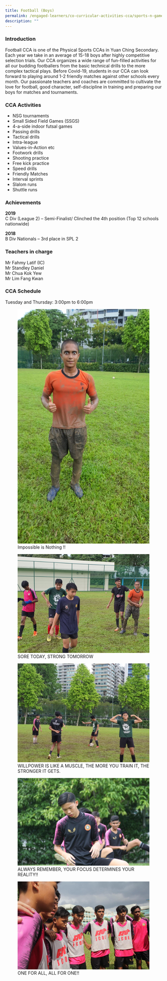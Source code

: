 ```yaml
---
title: Football (Boys)
permalink: /engaged-learners/co-curricular-activities-cca/sports-n-games/football-boys/
description: ""
---
```

### Introduction

Football CCA is one of the Physical Sports CCAs in Yuan Ching Secondary. Each year we take in an average of 15-18 boys after highly competitive selection trials. Our CCA organizes a wide range of fun-filled activities for all our budding footballers from the basic technical drills to the more complex tactical plays. Before Covid-19, students in our CCA can look forward to playing around 1-2 friendly matches against other schools every month. Our passionate teachers and coaches are committed to cultivate the love for football, good character, self-discipline in training and preparing our boys for matches and tournaments.

### CCA Activities

*   NSG tournaments
*   Small Sided Field Games (SSGS)
*   4-a-side indoor futsal games
*   Passing drills
*   Tactical drills
*   Intra-league
*   Values-in-Action etc
*   Footwork drills
*   Shooting practice
*   Free kick practice
*   Speed drills
*   Friendly Matches
*   Interval sprints
*   Slalom runs
*   Shuttle runs

### Achievements

**2019** <br>
C Div (League 2) – Semi-Finalist/ Clinched the 4th position (Top 12 schools nationwide)

**2018** <br>
B Div Nationals – 3rd place in SPL 2

### Teachers in charge

Mr Fahmy Latif (IC) <br>
Mr Standley Daniel <Br> 
Mr Chua Kok Yew <br> 
Mr Lim Fang Kwan

### CCA Schedule

Tuesday and Thursday: 3:00pm to 6:00pm

<figure>  
<img src="/images/Football-1.jpg">  
<figcaption> Impossible is Nothing !! </figcaption>  
</figure>

<figure>  
<img src="/images/Football-2.jpg">  
<figcaption> SORE TODAY, STRONG TOMORROW </figcaption>  
</figure>

<figure>  
<img src="/images/Football-3.jpg">  
<figcaption> WILLPOWER IS LIKE A MUSCLE, THE MORE YOU TRAIN IT, THE STRONGER IT GETS. </figcaption>  
</figure>

<figure>  
<img src="/images/Football-4.jpg">  
<figcaption> ALWAYS REMEMBER, YOUR FOCUS DETERMINES YOUR REALITY!! </figcaption>  
</figure>

<figure>  
<img src="/images/Football-5.jpg">  
<figcaption> ONE FOR ALL, ALL FOR ONE!! </figcaption>  
</figure>